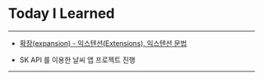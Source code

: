 # Today I Learned

---

- [확장(expansion) - 익스텐션(Extensions), 익스텐션 문법](https://vincentgeranium.github.io/ios,/swift/2020/05/02/basicSyntax-1.html)

- SK API 를 이용한 날씨 앱 프로젝트 진행

---
